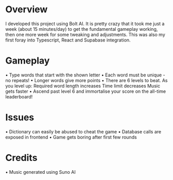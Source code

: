 # Overview

I developed this project using Bolt AI. It is pretty crazy that it took me just a week (about 15 minutes/day) to get the fundamental gameplay working, then one more week for some tweaking and adjustments. This was also my first foray into Typescript, React and Supabase integration.

# Gameplay

• Type words that start with the shown letter
• Each word must be unique - no repeats!
• Longer words give more points
• There are 6 levels to beat. As you level up:
    Required word length increases
    Time limit decreases
    Music gets faster
• Ascend past level 6 and immortalise your score on the all-time leaderboard!

# Issues
• Dictionary can easily be abused to cheat the game
• Database calls are exposed in frontend
• Game gets boring after first few rounds

# Credits
• Music generated using Suno AI
